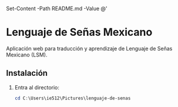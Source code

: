 Set-Content -Path README.md -Value @'
# Lenguaje de Señas Mexicano

Aplicación web para traducción y aprendizaje de Lenguaje de Señas Mexicano (LSM).

## Instalación

1. Entra al directorio:
   ```powershell
   cd C:\Users\ie512\Pictures\lenguaje-de-senas